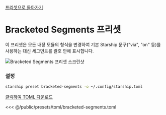 [프리셋으로 돌아가기](./#bracketed-segments)

# Bracketed Segments 프리셋

이 프리셋은 모든 내장 모듈의 형식을 변경하여 기본 Starship 문구("via", "on" 등)를 사용하는 대신 세그먼트를 괄호 안에 표시합니다.

![Bracketed Segments 프리셋 스크린샷](/presets/img/bracketed-segments.png)

### 설정

```sh
starship preset bracketed-segments -o ~/.config/starship.toml
```

[클릭하여 TOML 다운로드](/presets/toml/bracketed-segments.toml)

<<< @/public/presets/toml/bracketed-segments.toml